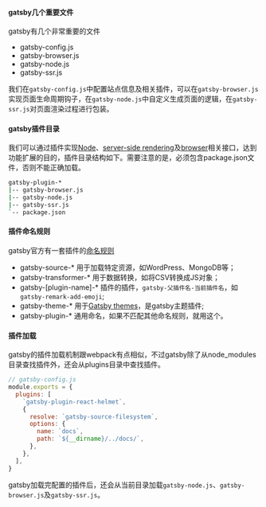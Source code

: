 
#### gatsby几个重要文件

gatsby有几个非常重要的文件

- gatsby-config.js
- gatsby-browser.js
- gatsby-node.js
- gatsby-ssr.js

我们在`gatsby-config.js`中配置站点信息及相关插件，可以在`gatsby-browser.js`实现页面生命周期钩子，在`gatsby-node.js`中自定义生成页面的逻辑，在`gatsby-ssr.js`对页面渲染过程进行包装。

#### gatsby插件目录

我们可以通过插件实现[Node](https://www.gatsbyjs.org/docs/node-apis/)、[server-side rendering](https://www.gatsbyjs.org/docs/ssr-apis/)及[browser](https://www.gatsbyjs.org/docs/browser-apis/)相关接口，达到功能扩展的目的，插件目录结构如下。需要注意的是，必须包含package.json文件，否则不能正确加载。

```sh
gatsby-plugin-*
|-- gatsby-browser.js
|-- gatsby-node.js
|-- gatsby-ssr.js
`-- package.json
```

#### 插件命名规则

gatsby官方有一套插件的[命名规则](https://www.gatsbyjs.org/docs/naming-a-plugin/)

- gatsby-source-* 用于加载特定资源，如WordPress、MongoDB等；
- gatsby-transformer-* 用于数据转换，如将CSV转换成JS对象；
- gatsby-\[plugin-name\]-* 插件的插件，`gatsby-父插件名-当前插件名`，如`gatsby-remark-add-emoji`;
- gatsby-theme-* 用于[Gatsby themes](https://www.gatsbyjs.org/docs/themes/what-are-gatsby-themes/)，是gatsby主题插件;
- gatsby-plugin-* 通用命名，如果不匹配其他命名规则，就用这个。

#### 插件加载

gatsby的插件加载机制跟webpack有点相似，不过gatsby除了从node_modules目录查找插件外，还会从plugins目录中查找插件。

```js
// gatsby-config.js
module.exports = {
  plugins: [
    `gatsby-plugin-react-helmet`,
    {
      resolve: `gatsby-source-filesystem`,
      options: {
        name: `docs`,
        path: `${__dirname}/../docs/`,
      },
    },
  ],
}
```

gatsby加载完配置的插件后，还会从当前目录加载`gatsby-node.js`、`gatsby-browser.js`及`gatsby-ssr.js`。